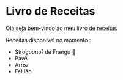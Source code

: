 # Livro de Receitas 

Olá,seja bem-vindo ao meu livro de receitas

Receitas disponível no momento :

- Strogoonof de Frango :chicken:
- Pavê
- Arroz
- FeiJão